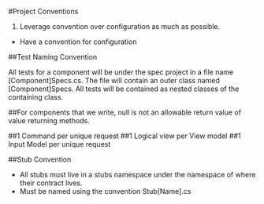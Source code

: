 ﻿#Project Conventions

1. Leverage convention over configuration as much as possible.
  * Have a convention for configuration

##Test Naming Convention

All tests for a component will be under the spec project in a file name [Component]Specs.cs. The file will contain an outer class named [Component]Specs. All tests will be contained as nested classes of the containing class.

##For components that we write, null is not an allowable return value of value returning methods.

##1 Command per unique request
##1 Logical view per View model
##1 Input Model per unique request

##Stub Convention
  * All stubs must live in a stubs namespace under the namespace of where their contract lives.
  * Must be named using the convention Stub[Name].cs
